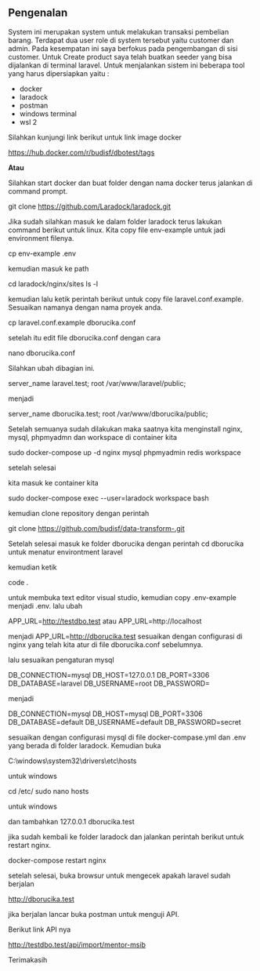 
## Pengenalan

System ini merupakan system untuk melakukan transaksi pembelian barang. Terdapat dua user role di system tersebut yaitu customer dan admin. Pada kesempatan ini saya berfokus pada pengembangan di sisi customer. Untuk Create product saya telah buatkan seeder yang bisa dijalankan di terminal laravel. Untuk menjalankan sistem ini beberapa tool yang harus dipersiapkan yaitu :

- docker
- laradock
- postman
- windows terminal
- wsl 2 

Silahkan kunjungi link berikut untuk link image docker 

https://hub.docker.com/r/budisf/dbotest/tags

<b>Atau</b>

Silahkan start docker dan buat folder dengan nama docker terus jalankan di command prompt.

git clone https://github.com/Laradock/laradock.git

Jika sudah silahkan masuk ke dalam folder laradock terus lakukan command berikut untuk linux. Kita copy file env-example untuk jadi environment filenya.

cp env-example .env

kemudian masuk ke path

cd laradock/nginx/sites
ls -l

kemudian lalu ketik perintah berikut untuk copy file laravel.conf.example. Sesuaikan namanya dengan nama proyek anda.

cp laravel.conf.example dborucika.conf

setelah itu edit file dborucika.conf dengan cara

nano dborucika.conf

Silahkan ubah dibagian ini.

server_name laravel.test;
root /var/www/laravel/public;

menjadi

server_name dborucika.test;
root /var/www/dborucika/public;

Setelah semuanya sudah dilakukan maka saatnya kita menginstall nginx, mysql, phpmyadmn dan workspace di container kita

sudo docker-compose up -d nginx mysql phpmyadmin redis workspace

setelah selesai

kita masuk ke container kita 

sudo docker-compose exec --user=laradock workspace bash

kemudian clone repository dengan perintah

git clone https://github.com/budisf/data-transform-.git

Setelah selesai masuk ke folder dborucika dengan perintah cd dborucika untuk menatur environtment laravel

kemudian ketik 

code . 

untuk membuka text editor visual studio, kemudian copy .env-example menjadi .env. lalu ubah 

APP_URL=http://testdbo.test atau APP_URL=http://localhost

menjadi APP_URL=http://dborucika.test sesuaikan dengan configurasi di nginx yang telah kita atur di file dborucika.conf sebelumnya.

lalu sesuaikan pengaturan mysql 

DB_CONNECTION=mysql
DB_HOST=127.0.0.1
DB_PORT=3306
DB_DATABASE=laravel
DB_USERNAME=root
DB_PASSWORD=

menjadi 

DB_CONNECTION=mysql
DB_HOST=mysql
DB_PORT=3306
DB_DATABASE=default
DB_USERNAME=default
DB_PASSWORD=secret

sesuaikan dengan configurasi mysql di file docker-compase.yml dan .env yang berada di folder laradock. Kemudian buka 

C:\windows\system32\drivers\etc\hosts

untuk windows 

cd /etc/
sudo nano hosts

untuk windows 

dan tambahkan 127.0.0.1 dborucika.test

jika sudah kembali ke folder laradock dan jalankan perintah berikut untuk restart nginx.

docker-compose restart nginx

setelah selesai, buka browsur untuk mengecek apakah laravel sudah berjalan

http://dborucika.test

jika berjalan lancar buka postman untuk menguji API.

Berikut link API nya

http://testdbo.test/api/import/mentor-msib


Terimakasih 






